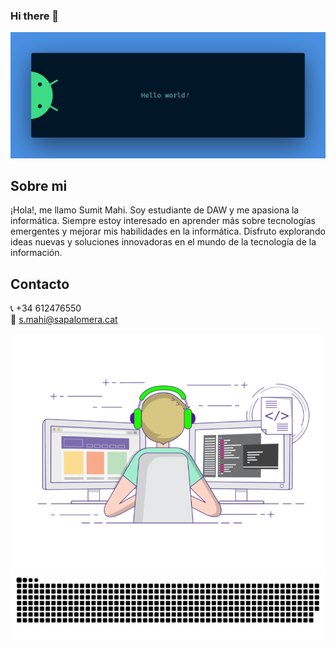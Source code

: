 ### Hi there 👋

<img src="https://github.com/mahisumit/mahisumit/blob/main/resources/hello.png" alt="Hello world">

 ## Sobre mi
 ¡Hola!, me llamo Sumit Mahi. Soy estudiante de DAW y me apasiona la informática. Siempre estoy interesado en aprender más sobre tecnologías emergentes y mejorar mis habilidades en la informática. Disfruto explorando ideas nuevas y soluciones innovadoras en el mundo de la tecnología de la información.
## Contacto
  📞 +34 612476550 <br>
  📧 s.mahi@sapalomera.cat

<img src="https://github.com/mahisumit/mahisumit/blob/main/resources/p.gif" alt="Hello world">

<picture>
  <source media="(prefers-color-scheme: dark)" srcset="https://raw.githubusercontent.com/platane/platane/output/github-contribution-grid-snake-dark.svg">
  <source media="(prefers-color-scheme: light)" srcset="https://raw.githubusercontent.com/platane/platane/output/github-contribution-grid-snake.svg">
  <img alt="github contribution grid snake animation" src="https://raw.githubusercontent.com/platane/platane/output/github-contribution-grid-snake.svg">
</picture>

<!--
**mahisumit/mahisumit** is a ✨ _special_ ✨ repository because its `README.md` (this file) appears on your GitHub profile.

Here are some ideas to get you started:

- 🔭 I’m currently working on ...
- 🌱 I’m currently learning ...
- 👯 I’m looking to collaborate on ...
- 🤔 I’m looking for help with ...
- 💬 Ask me about ...
- 📫 How to reach me: ...
- 😄 Pronouns: ...
- ⚡ Fun fact: ...
-->
